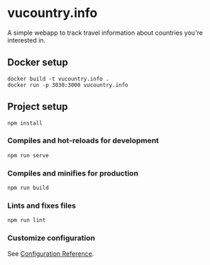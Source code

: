 # vucountry.info
A simple webapp to track travel information about countries you're interested in.

## Docker setup
```
docker build -t vucountry.info .
docker run -p 3030:3000 vucountry.info
```


## Project setup
```
npm install
```

### Compiles and hot-reloads for development
```
npm run serve
```

### Compiles and minifies for production
```
npm run build
```

### Lints and fixes files
```
npm run lint
```

### Customize configuration
See [Configuration Reference](https://cli.vuejs.org/config/).
